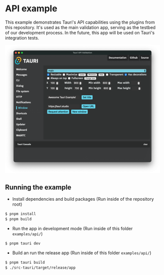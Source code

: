# API example

This example demonstrates Tauri's API capabilities using the plugins from this
repository. It's used as the main validation app, serving as the testbed of our
development process. In the future, this app will be used on Tauri's integration
tests.

![App screenshot](./screenshot.png?raw=true)

## Running the example

-   Install dependencies and build packages (Run inside of the repository root)

```bash
$ pnpm install
$ pnpm build
```

-   Run the app in development mode (Run inside of this folder `examples/api/`)

```bash
$ pnpm tauri dev
```

-   Build an run the release app (Run inside of this folder `examples/api/`)

```bash
$ pnpm tauri build
$ ./src-tauri/target/release/app
```
